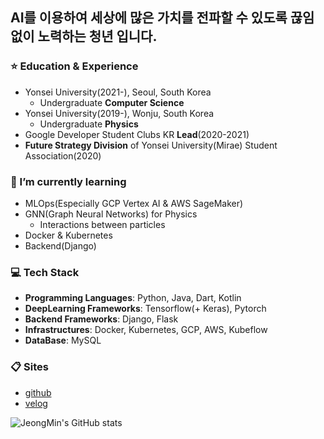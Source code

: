 ## AI를 이용하여 세상에 많은 가치를 전파할 수 있도록 끊임없이 노력하는 청년 입니다.

### ⭐️ Education & Experience
- Yonsei University(2021-), Seoul, South Korea
  - Undergraduate **Computer Science**
- Yonsei University(2019-), Wonju, South Korea
  - Undergraduate **Physics**
- Google Developer Student Clubs KR **Lead**(2020-2021)
- **Future Strategy Division** of Yonsei University(Mirae) Student Association(2020)

### 🌱 I’m currently learning 
- MLOps(Especially GCP Vertex AI & AWS SageMaker)
- GNN(Graph Neural Networks) for Physics
  - Interactions between particles
- Docker & Kubernetes
- Backend(Django)

### 💻 Tech Stack
- **Programming Languages**: Python, Java, Dart, Kotlin
- **DeepLearning Frameworks**: Tensorflow(+ Keras), Pytorch
- **Backend Frameworks**: Django, Flask
- **Infrastructures**: Docker, Kubernetes, GCP, AWS, Kubeflow
- **DataBase**: MySQL

### 📋 Sites
- [github](https://github.com/silverstar0727)
- [velog](https://velog.io/@djm0727)

![JeongMin's GitHub stats](https://github-readme-stats.vercel.app/api?username=silverstar0727&show_icons=true&theme=vue-dark)
